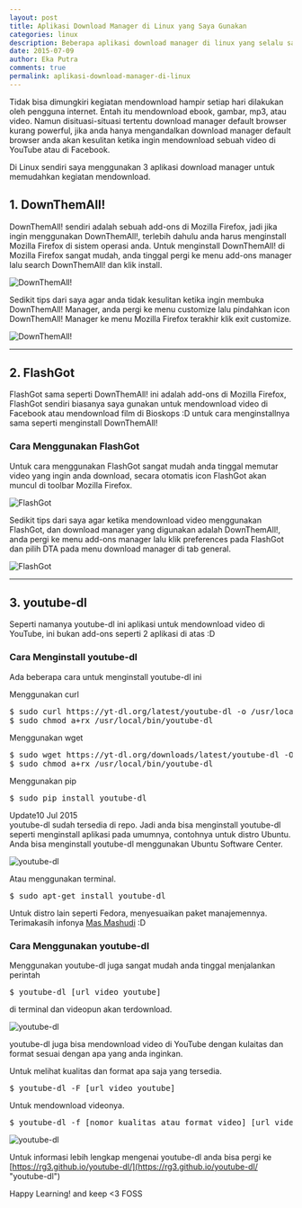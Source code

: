 ```yaml
---
layout: post
title: Aplikasi Download Manager di Linux yang Saya Gunakan
categories: linux
description: Beberapa aplikasi download manager di linux yang selalu saya gunakan
date: 2015-07-09
author: Eka Putra
comments: true
permalink: aplikasi-download-manager-di-linux
---
```


Tidak bisa dimungkiri kegiatan mendownload hampir setiap hari dilakukan oleh pengguna internet. Entah itu mendownload ebook, gambar, mp3, atau video. Namun disituasi-situasi tertentu download manager default browser kurang powerful, jika anda hanya mengandalkan download manager default browser anda akan kesulitan ketika ingin mendownload sebuah video di YouTube atau di Facebook.

Di Linux sendiri saya menggunakan 3 aplikasi download manager untuk memudahkan kegiatan mendownload.

## 1. DownThemAll!
DownThemAll! sendiri adalah sebuah add-ons di Mozilla Firefox, jadi jika ingin menggunakan DownThemAll!, terlebih dahulu anda harus menginstall Mozilla Firefox di sistem operasi anda. Untuk menginstall DownThemAll! di Mozilla Firefox sangat mudah, anda tinggal pergi ke menu add-ons manager lalu search DownThemAll! dan klik install.

![DownThemAll!](/assets/downthemall.png "DownThemAll!")

Sedikit tips dari saya agar anda tidak kesulitan ketika ingin membuka DownThemAll! Manager, anda pergi ke menu customize lalu pindahkan icon DownThemAll! Manager ke menu Mozilla Firefox terakhir klik exit customize.

![DownThemAll!](/assets/downthemall2.png "DownThemAll!")

-----

## 2. FlashGot
FlashGot sama seperti DownThemAll! ini adalah add-ons di Mozilla Firefox, FlashGot sendiri biasanya saya gunakan untuk mendownload video di Facebook atau mendownload film di Bioskops :D untuk cara menginstallnya sama seperti menginstall DownThemAll!

### Cara Menggunakan FlashGot
Untuk cara menggunakan FlashGot sangat mudah anda tinggal memutar video yang ingin anda download, secara otomatis icon FlashGot akan muncul di toolbar Mozilla Firefox.

![FlashGot](/assets/flashgot2.png "FlashGot")

Sedikit tips dari saya agar ketika mendownload video menggunakan FlashGot, dan download manager yang digunakan adalah DownThemAll!, anda pergi ke menu add-ons manager lalu klik preferences pada FlashGot dan pilih DTA pada menu download manager di tab general.

![FlashGot](/assets/flashgot.png "FlashGot")

-----

## 3. youtube-dl
Seperti namanya youtube-dl ini aplikasi untuk mendownload video di YouTube, ini bukan add-ons seperti 2 aplikasi di atas :D

### Cara Menginstall youtube-dl
Ada beberapa cara untuk menginstall youtube-dl ini

Menggunakan curl

<div class="console">
<pre>
<span class="ps1">$</span> sudo curl https://yt-dl.org/latest/youtube-dl -o /usr/local/bin/youtube-dl
<span class="ps1">$</span> sudo chmod a+rx /usr/local/bin/youtube-dl
</pre>
</div>

Menggunakan wget

<div class="console">
<pre>
<span class="ps1">$</span> sudo wget https://yt-dl.org/downloads/latest/youtube-dl -O /usr/local/bin/youtube-dl
<span class="ps1">$</span> sudo chmod a+rx /usr/local/bin/youtube-dl
</pre>
</div>

Menggunakan pip

<div class="console">
<pre>
<span class="ps1">$</span> sudo pip install youtube-dl
</pre>
</div>

<span class="box notice small">Update</span>10 Jul 2015<br>
youtube-dl sudah tersedia di repo. Jadi anda bisa menginstall youtube-dl seperti menginstall aplikasi pada umumnya, contohnya untuk distro Ubuntu. Anda bisa menginstall youtube-dl menggunakan Ubuntu Software Center.

![youtube-dl](/assets/youtube-dl3.png "youtube-dl")

Atau menggunakan terminal.

<div class="console">
<pre>
<span class="ps1">$</span> sudo apt-get install youtube-dl
</pre>
</div>

Untuk distro lain seperti Fedora, menyesuaikan paket manajemennya. Terimakasih infonya [Mas Mashudi](http://mashudisudonym.github.io/ "Mas Mashudi") :D

### Cara Menggunakan youtube-dl
Menggunakan youtube-dl juga sangat mudah anda tinggal menjalankan perintah

<div class="console">
<pre>
<span class="ps1">$</span> youtube-dl [url video youtube]
</pre>
</div>

di terminal dan videopun akan terdownload.

![youtube-dl](/assets/youtube-dl.png "youtube-dl")

youtube-dl juga bisa mendownload video di YouTube dengan kulaitas dan format sesuai dengan apa yang anda inginkan.

Untuk melihat kualitas dan format apa saja yang tersedia.

<div class="console">
<pre>
<span class="ps1">$</span> youtube-dl -F [url video youtube]
</pre>
</div>

Untuk mendownload videonya.

<div class="console">
<pre>
<span class="ps1">$</span> youtube-dl -f [nomor kualitas atau format video] [url video youtube]
</pre>
</div>

![youtube-dl](/assets/youtube-dl2.png "youtube-dl")

Untuk informasi lebih lengkap mengenai youtube-dl anda bisa pergi ke [https://rg3.github.io/youtube-dl/](https://rg3.github.io/youtube-dl/ "youtube-dl")

Happy Learning! and keep <3 FOSS
